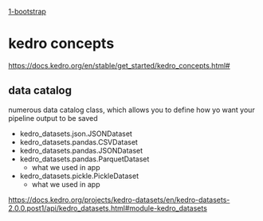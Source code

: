 
[1-bootstrap](./docs/1-bootstrap.md)



# kedro concepts

https://docs.kedro.org/en/stable/get_started/kedro_concepts.html#



## data catalog

numerous data catalog class, which allows you to define how yo want your pipeline output to be saved
+ kedro_datasets.json.JSONDataset
+ kedro_datasets.pandas.CSVDataset
+ kedro_datasets.pandas.JSONDataset
+ kedro_datasets.pandas.ParquetDataset
  + what we used in app
+ kedro_datasets.pickle.PickleDataset
  + what we used in app


https://docs.kedro.org/projects/kedro-datasets/en/kedro-datasets-2.0.0.post1/api/kedro_datasets.html#module-kedro_datasets